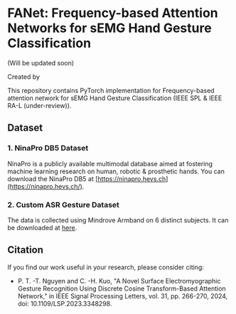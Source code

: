 # FANet: Frequency-based Attention Networks for sEMG Hand Gesture Classification

(Will be updated soon)

Created by 

This repository contains PyTorch implementation for Frequency-based attention network for sEMG Hand Gesture Classification 
(IEEE SPL & IEEE RA-L (under-review)).

## Dataset

### 1. NinaPro DB5 Dataset

NinaPro is a publicly available multimodal database aimed at fostering machine learning research on human, robotic & prosthetic hands.
You can download the NinaPro DB5 at [https://ninapro.hevs.ch](https://ninapro.hevs.ch/).

### 2. Custom ASR Gesture Dataset

The data is collected using Mindrove Armband on 6 distinct subjects. It can be downloaded at [here](https://www.dropbox.com/scl/fi/gl1ez27x2b51dxbdd69ta/Custom-ASR-Gesture.zip?rlkey=lloe5fz7bjx1w8j6sookv3o8u&st=bzw8ch77&dl=0).

## Citation
If you find our work useful in your research, please consider citing:

* P. T. -T. Nguyen and C. -H. Kuo, "A Novel Surface Electromyographic Gesture Recognition Using Discrete Cosine Transform-Based Attention Network," in IEEE Signal Processing Letters, vol. 31, pp. 266-270, 2024, doi: 10.1109/LSP.2023.3348298.


